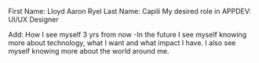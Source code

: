 First Name: Lloyd Aaron Ryel 
Last Name: Capili
My desired role in APPDEV: UI/UX Designer

Add: How I see myself 3 yrs from now
-In the future I see myself knowing more about technology, what I want and what impact I have. I also see myself knowing more about the world around me.